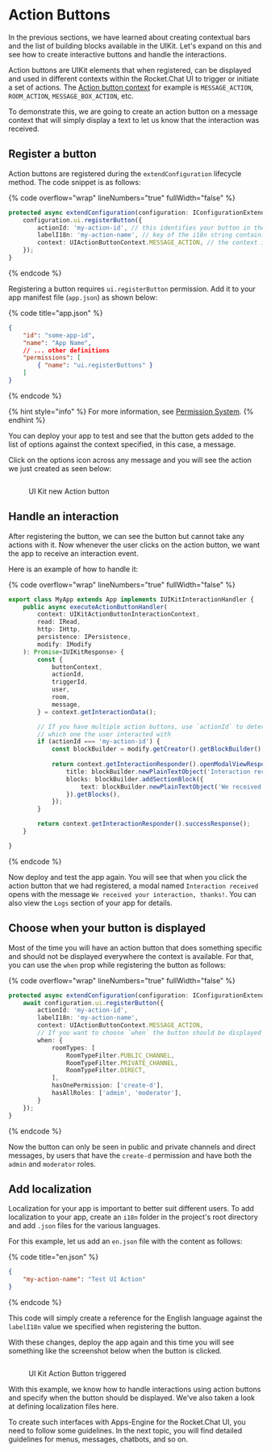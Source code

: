 # Action Buttons

In the previous sections, we have learned about creating contextual bars and the list of building blocks available in the UIKit. Let's expand on this and see how to create interactive buttons and handle the interactions.

Action buttons are UIKit elements that when registered, can be displayed and used in different contexts within the Rocket.Chat UI to trigger or initiate a set of actions. The [Action button context](https://rocketchat.github.io/Rocket.Chat.Apps-engine/enums/ui\_uiactionbuttoncontext.uiactionbuttoncontext.html#message\_action) for example is `MESSAGE_ACTION`, `ROOM_ACTION`, `MESSAGE_BOX_ACTION`, etc.

To demonstrate this, we are going to create an action button on a message context that will simply display a text to let us know that the interaction was received.

## Register a button

Action buttons are registered during the `extendConfiguration` lifecycle method. The code snippet is as follows:

{% code overflow="wrap" lineNumbers="true" fullWidth="false" %}
```typescript
protected async extendConfiguration(configuration: IConfigurationExtend, environmentRead: IEnvironmentRead): Promise<void> {
    configuration.ui.registerButton({
        actionId: 'my-action-id', // this identifies your button in the interaction event
        labelI18n: 'my-action-name', // key of the i18n string containing the name of the button
        context: UIActionButtonContext.MESSAGE_ACTION, // the context in which the action button will be displayed on the UI
    });
}
```
{% endcode %}

Registering a button requires `ui.registerButton` permission. Add it to your app manifest file (`app.json`) as shown below:

{% code title="app.json" %}
```json
{
    "id": "some-app-id",
    "name": "App Name",
    // ... other definitions
    "permissions": [
        { "name": "ui.registerButtons" }
    ]
}
```
{% endcode %}

{% hint style="info" %}
For more information, see [Permission System](../../permission-system.md).
{% endhint %}

You can deploy your app to test and see that the button gets added to the list of options against the context specified, in this case, a message.

Click on the options icon across any message and you will see the action we just created as seen below:

<figure><img src="../../../.gitbook/assets/UI Kit new Action Button" alt=""><figcaption><p>UI Kit new Action button</p></figcaption></figure>

## Handle an interaction

After registering the button, we can see the button but cannot take any actions with it. Now whenever the user clicks on the action button, we want the app to receive an interaction event.

Here is an example of how to handle it:

{% code overflow="wrap" lineNumbers="true" fullWidth="false" %}
```typescript
export class MyApp extends App implements IUIKitInteractionHandler {
    public async executeActionButtonHandler(
        context: UIKitActionButtonInteractionContext,
        read: IRead,
        http: IHttp,
        persistence: IPersistence,
        modify: IModify
    ): Promise<IUIKitResponse> {
        const { 
            buttonContext, 
            actionId, 
            triggerId, 
            user, 
            room, 
            message,
        } = context.getInteractionData();

        // If you have multiple action buttons, use `actionId` to determine 
        // which one the user interacted with
        if (actionId === 'my-action-id') {
            const blockBuilder = modify.getCreator().getBlockBuilder();
            
            return context.getInteractionResponder().openModalViewResponse({
                title: blockBuilder.newPlainTextObject('Interaction received'),
                blocks: blockBuilder.addSectionBlock({
                    text: blockBuilder.newPlainTextObject('We received your interaction, thanks!')
                }).getBlocks(),
            });
        }

        return context.getInteractionResponder().successResponse();
    }

}
```
{% endcode %}

Now deploy and test the app again. You will see that when you click the action button that we had registered, a modal named `Interaction received` opens with the message `We received your interaction, thanks!`. You can also view the `Logs` section of your app for details.

## Choose when your button is displayed

Most of the time you will have an action button that does something specific and should not be displayed everywhere the context is available. For that, you can use the `when` prop while registering the button as follows:

{% code overflow="wrap" lineNumbers="true" fullWidth="false" %}
```typescript
protected async extendConfiguration(configuration: IConfigurationExtend, environmentRead: IEnvironmentRead): Promise<void> {
    await configuration.ui.registerButton({
        actionId: 'my-action-id',
        labelI18n: 'my-action-name',
        context: UIActionButtonContext.MESSAGE_ACTION,
        // If you want to choose `when` the button should be displayed
        when: {
            roomTypes: [
                RoomTypeFilter.PUBLIC_CHANNEL, 
                RoomTypeFilter.PRIVATE_CHANNEL, 
                RoomTypeFilter.DIRECT,
            ],
            hasOnePermission: ['create-d'],
            hasAllRoles: ['admin', 'moderator'],
        }
    });
}
```
{% endcode %}

Now the button can only be seen in public and private channels and direct messages, by users that have the `create-d` permission and have both the `admin` and `moderator` roles.

## Add localization

Localization for your app is important to better suit different users. To add localization to your app, create an `i18n` folder in the project's root directory and add `.json` files for the various languages.

For this example, let us add an `en.json` file with the content as follows:

{% code title="en.json" %}
```json
{
    "my-action-name": "Test UI Action"
}
```
{% endcode %}

This code will simply create a reference for the English language against the `labelI18n` value we specified when registering the button.

With these changes, deploy the app again and this time you will see something like the screenshot below when the button is clicked.

<figure><img src="../../../.gitbook/assets/UI Kit Action Button triggered" alt=""><figcaption><p>UI Kit Action Button triggered</p></figcaption></figure>

With this example, we know how to handle interactions using action buttons and specify when the button should be displayed. We've also taken a look at defining localization files here.&#x20;

To create such interfaces with Apps-Engine for the Rocket.Chat UI, you need to follow some guidelines. In the next topic, you will find detailed guidelines for menus, messages, chatbots, and so on.
